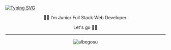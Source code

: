 [![Typing SVG](https://readme-typing-svg.demolab.com?font=Fira+Code&size=30&duration=2000&pause=1000&color=1F6D90&center=true&vCenter=true&width=1200&height=150&lines=Hey+you+%E2%9C%8C%F0%9F%8F%BD;Nice+to+see+you+here+%F0%9F%8F%9A%EF%B8%8F)](https://git.io/typing-svg)

<p align="center">
	🧑‍💻 I’m Junior Full Stack Web Developer.
</p>
<p align="center">
	Let's go 💪🏼
</p>

-----

<p align="center"> 
	<img src="https://komarev.com/ghpvc/?username=albegosu" alt="albegosu" /> 
</p>
